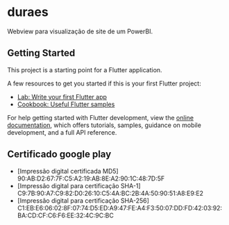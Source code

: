 # duraes

Webview para visualização de site de um PowerBI.

## Getting Started

This project is a starting point for a Flutter application.

A few resources to get you started if this is your first Flutter project:

- [Lab: Write your first Flutter app](https://docs.flutter.dev/get-started/codelab)
- [Cookbook: Useful Flutter samples](https://docs.flutter.dev/cookbook)

For help getting started with Flutter development, view the
[online documentation](https://docs.flutter.dev/), which offers tutorials,
samples, guidance on mobile development, and a full API reference.



## Certificado google play

- [Impressão digital certificada MD5] 90:AB:D2:67:7F:C5:A2:19:AB:8E:A2:90:1C:48:7D:5F
- [Impressão digital para certificação SHA-1] C9:7B:90:A7:C9:82:D0:26:10:C5:4A:BC:2B:4A:50:90:51:A8:E9:E2
- [Impressão digital para certificação SHA-256] C1:EB:E6:06:02:8F:07:74:D5:ED:A9:47:FE:A4:F3:50:07:DD:FD:42:03:92:BA:CD:CF:C6:F6:EE:32:4C:9C:BC
